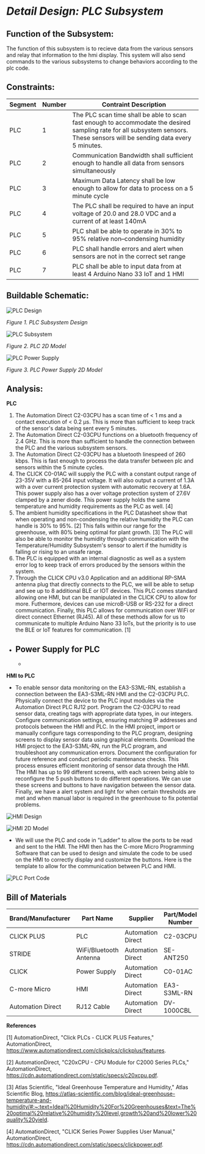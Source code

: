 # *Detail Design: PLC Subsystem*

## **Function of the Subsystem:**
The function of this subsystem is to recieve data from the various sensors and relay that information to the hmi display. This system will also send commands to the various subsystems to change behaviors according to the plc code.

## **Constraints:**

|Segment|Number|Contraint Description|
|--------|-|-------------------------------------------------|
|PLC|1|The PLC scan time shall be able to scan fast enough to accommodate the desired sampling rate for all subsystem sensors. These sensors will be sending data every 5 minutes.|
|PLC|2|Communication Bandwidth shall sufficient enough to handle all data from sensors simultaneously|
|PLC|3|Maximum Data Latency shall be low enough to allow for data to process on a 5 minute cycle|
|PLC|4|The PLC shall be required to have an input voltage of 20.0 and 28.0 VDC and a current of at least 140mA|
|PLC|5|PLC shall be able to operate in 30% to 95% relative non–condensing humidity|
|PLC|6|PLC shall handle errors and alert when sensors are not in the correct set range|
|PLC|7|PLC shall be able to input data from at least 4 Arduino Nano 33 IoT and 1 HMI|

## **Buildable Schematic:**

![PLC Design](https://github.com/RealityHertz/Greenhouse-Project/blob/main/Documentation/Images/CADPLCSubsystemDrawing.jpg)

*Figure 1. PLC Subsystem Design*

![PLC Subsystem](https://github.com/RealityHertz/Greenhouse-Project/blob/main/Documentation/Images/PLC%202D%20Model.png)

*Figure 2. PLC 2D Model*

![PLC Power Supply](https://github.com/RealityHertz/Greenhouse-Project/blob/main/Documentation/Images/PLCPowerSupply2DCAD.PNG)

*Figure 3. PLC Power Supply 2D Model*

## **Analysis:**

**PLC**
  1. The Automation Direct C2-03CPU has a scan time of < 1 ms and a contact execution of < 0.2 µs. This is more than sufficient to keep track of the sensor's data being sent every 5 minutes.
  2. The Automation Direct C2-03CPU functions on a bluetooth frequency of 2.4 GHz. This is more than sufficient to handle the connection between the PLC and the various subsystem sensors.
  3. The Automation Direct C2-03CPU has a bluetooth linespeed of 260 kbps. This is fast enough to process the data transfer between plc and sensors within the 5 minute cycles.
  4. The CLICK C0-01AC will supply the PLC with a constant output range of 23-35V with a 85-264 input voltage. It will also output a current of 1.3A with a over current protection system with automatic recovery at 1.6A. This power supply also has a over voltage protection system of 27.6V clamped by a zener diode. This power supply holds the same temperature and humidity requirements as the PLC as well. [4]
  5. The ambient humidity specifications in the PLC Datasheet show that when operating and non-condensing the relative humidity the PLC can handle is 30% to 95%. [2] This falls within our range for the greenhouse, with 80% being optimal for plant growth. [3] The PLC will also be able to monitor the humidity through communication with the Temperature/Humidity Subsystem's sensor to alert if the humidity is falling or rising to an unsafe range.
  6. The PLC is equipped with an internal diagnostic as well as a system error log to keep track of errors produced by the sensors within the system. 
  7. Through the CLICK CPU v3.0 Application and an additional RP-SMA antenna plug that directly connects to the PLC, we will be able to setup and see up to 8 additional BLE or IOT devices. This PLC comes standard allowing one HMI, but can be manipulated in the CLICK CPU to allow for more. Futhermore, devices can use microB-USB or RS-232 for a direct communication. Finally, this PLC allows for communication over WiFi or direct connect Ethernet (RJ45). All of these methods allow for us to communicate to multiple Arduino Nano 33 IoTs, but the priority is to use the BLE or IoT features for communication. [1]
  - **Power Supply for PLC**
    - 

    - 
**HMI to PLC**
- To enable sensor data monitoring on the EA3-S3ML-RN, establish a connection between the EA3-S3ML-RN HMI and the C2-03CPU PLC. Physically connect the device to the PLC input modules via the Automation Direct PLC RJ12 port. Program the C2-03CPU to read sensor data, creating tags with appropriate data types, in our integers. Configure communication settings, ensuring matching IP addresses and protocols between the HMI and PLC. In the HMI project, import or manually configure tags corresponding to the PLC program, designing screens to display sensor data using graphical elements. Download the HMI project to the EA3-S3ML-RN, run the PLC program, and troubleshoot any communication errors. Document the configuration for future reference and conduct periodic maintenance checks. This process ensures efficient monitoring of sensor data through the HMI. The HMI has up to 99 different screens, with each screen being able to reconfigure the 5 push buttons to do different operations. We can use these screens and buttons to have navigation between the sensor data. Finally, we have a alert system and light for when certain thresholds are met and when manual labor is required in the greenhouse to fix potential problems.

![HMI Design](https://github.com/RealityHertz/Greenhouse-Project/blob/main/Documentation/Images/CADHMISubsystemDrawing.jpg)

![HMI 2D Model](https://github.com/RealityHertz/Greenhouse-Project/blob/main/Documentation/Images/HMI2DModel.PNG)

- We will use the PLC and code in "Ladder" to allow the ports to be read and sent to the HMI. The HMI then has the C-more Micro Programming Software that can be used to design and simulate the code to be used on the HMI to correctly display and customize the buttons. Here is the template to allow for the communication between PLC and HMI.

![PLC Port Code](https://github.com/RealityHertz/Greenhouse-Project/blob/main/Documentation/Images/LadderLogicForPLC.PNG)

## **Bill of Materials**
|Brand/Manufacturer|Part Name|Supplier|Part/Model Number|Quantity|Individual Price|Total|
|----|-----------|-----------|------------|--------|----------------|-----|
|CLICK PLUS|PLC|Automation Direct|C2-03CPU|1|$205.00|$205.00|
|STRIDE|WiFi/Bluetooth Antenna|Automation Direct|SE-ANT250|1|$50.50|$50.50
|CLICK|Power Supply|Automation Direct|C0-01AC|1|$63.00|$63.00|
|C-more Micro|HMI|Automation Direct|EA3-S3ML-RN|1|$146.00|$146.00|
|Automation Direct|RJ12 Cable|Automation Direct|DV-1000CBL|1|$23.00|$23.00|



**References**

[1] AutomationDirect, "Click PLCs - CLICK PLUS Features," AutomationDirect, https://www.automationdirect.com/clickplcs/clickplus/features.

[2] AutomationDirect, "C20xCPU - CPU Module for C2000 Series PLCs," AutomationDirect, https://cdn.automationdirect.com/static/specs/c20xcpu.pdf.

[3] Atlas Scientific, "Ideal Greenhouse Temperature and Humidity," Atlas Scientific Blog, https://atlas-scientific.com/blog/ideal-greenhouse-temperature-and-humidity/#:~:text=Ideal%20Humidity%20For%20Greenhouses&text=The%20optimal%20relative%20humidity%20level,growth%20and%20lower%20quality%20yield.

[4] AutomationDirect, "CLICK Series Power Supplies User Manual," AutomationDirect, https://cdn.automationdirect.com/static/specs/clickpower.pdf.
